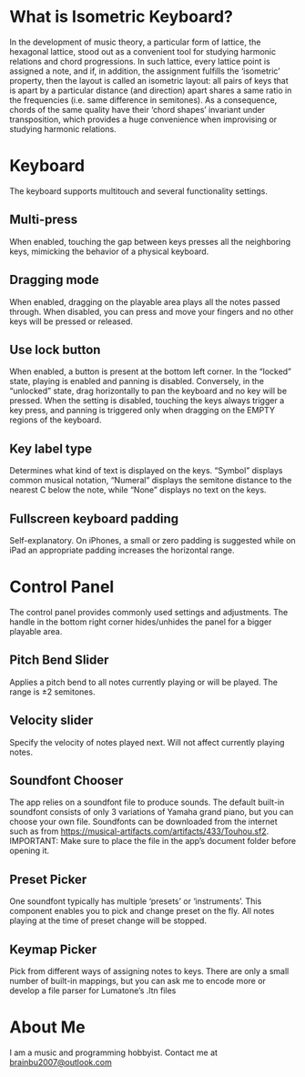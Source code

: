 # What is Isometric Keyboard?
In the development of music theory, a particular form of lattice, the hexagonal lattice, stood out as a convenient tool for studying harmonic relations and chord progressions. In such lattice, every lattice point is assigned a note, and if, in addition, the assignment fulfills the ‘isometric’ property, then the layout is called an isometric layout: all pairs of keys that is apart by a particular distance (and direction) apart shares a same ratio in the frequencies (i.e. same difference in semitones). As a consequence, chords of the same quality have their ‘chord shapes’ invariant under transposition, which provides a huge convenience when improvising or studying harmonic relations.


# Keyboard
The keyboard supports multitouch and several functionality settings.

## Multi-press
When enabled, touching the gap between keys presses all the neighboring keys, mimicking the behavior of a physical keyboard.
## Dragging mode
When enabled, dragging on the playable area plays all the notes passed through. When disabled, you can press and move your fingers and no other keys will be pressed or released.

## Use lock button
When enabled, a button is present at the bottom left corner. In the “locked” state, playing is enabled and panning is disabled. Conversely, in the “unlocked” state, drag horizontally to pan the keyboard and no key will be pressed.
When the setting is disabled, touching the keys always trigger a key press, and panning is triggered only when dragging on the EMPTY regions of the keyboard.
## Key label type
Determines what kind of text is displayed on the keys. “Symbol” displays common musical notation, “Numeral” displays the semitone distance to the nearest C below the note, while “None” displays no text on the keys.
## Fullscreen keyboard padding
Self-explanatory. On iPhones, a small or zero padding is suggested while on iPad an appropriate padding increases the horizontal range.


# Control Panel
The control panel provides commonly used settings and adjustments. The handle in the bottom right corner hides/unhides the panel for a bigger playable area.
## Pitch Bend Slider
Applies a pitch bend to all notes currently playing or will be played. The range is ±2 semitones.
## Velocity slider
Specify the velocity of notes played next. Will not affect currently playing notes.
## Soundfont Chooser
The app relies on a soundfont file to produce sounds. The default built-in soundfont consists of only 3 variations of Yamaha grand piano, but you can choose your own file. Soundfonts can be downloaded from the internet such as from https://musical-artifacts.com/artifacts/433/Touhou.sf2. IMPORTANT: Make sure to place the file in the app’s document folder before opening it.
## Preset Picker
One soundfont typically has multiple ‘presets’ or ‘instruments’. This component enables you to pick and change preset on the fly. All notes playing at the time of preset change will be stopped.
## Keymap Picker
Pick from different ways of assigning notes to keys. There are only a small number of built-in mappings, but you can ask me to encode more or develop a file parser for Lumatone’s .ltn files


# About Me
I am a music and programming hobbyist.
Contact me at brainbu2007@outlook.com
